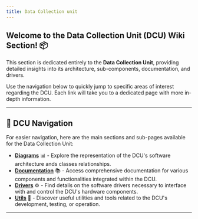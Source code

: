 ```yaml
---
title: Data Collection unit
---
```



## Welcome to the Data Collection Unit (DCU) Wiki Section! 📦

This section is dedicated entirely to the **Data Collection Unit**, providing detailed insights into its architecture, sub-components, documentation, and drivers.

Use the navigation below to quickly jump to specific areas of interest regarding the DCU. Each link will take you to a dedicated page with more in-depth information.

---

## 🧭 DCU Navigation

For easier navigation, here are the main sections and sub-pages available for the Data Collection Unit:

*   **[Diagrams](https://gitlab.com/hydromotive/2425-acquistionmodule-dev/-/wikis/home/Data-collection-unit/Diagrams)** 📊 - Explore the representation of the DCU's software architecture ands classes relationships.
*   **[Documentation](https://gitlab.com/hydromotive/2425-acquistionmodule-dev/-/wikis/home/Data-collection-unit/Documentation)** 📚 - Access comprehensive documentation for various components and functionalities integrated within the DCU.
*   **[Drivers](https://gitlab.com/hydromotive/2425-acquistionmodule-dev/-/wikis/home/Data-collection-unit/Drivers)** ⚙️ - Find details on the software drivers necessary to interface with and control the DCU's hardware components.
*   **[Utils](https://gitlab.com/hydromotive/2425-acquistionmodule-dev/-/wikis/home/Data-collection-unit/Utils)** 🔧 - Discover useful utilities and tools related to the DCU's development, testing, or operation.

---